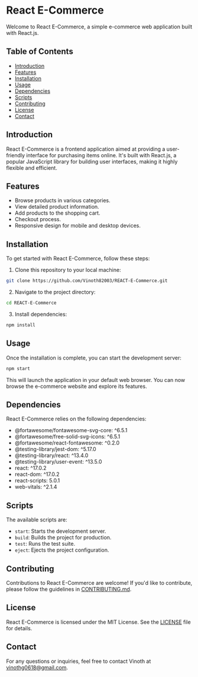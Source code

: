 # React E-Commerce

Welcome to React E-Commerce, a simple e-commerce web application built with React.js.

## Table of Contents

- [Introduction](#introduction)
- [Features](#features)
- [Installation](#installation)
- [Usage](#usage)
- [Dependencies](#dependencies)
- [Scripts](#scripts)
- [Contributing](#contributing)
- [License](#license)
- [Contact](#contact)

## Introduction

React E-Commerce is a frontend application aimed at providing a user-friendly interface for purchasing items online. It's built with React.js, a popular JavaScript library for building user interfaces, making it highly flexible and efficient.

## Features

- Browse products in various categories.
- View detailed product information.
- Add products to the shopping cart.
- Checkout process.
- Responsive design for mobile and desktop devices.

## Installation

To get started with React E-Commerce, follow these steps:

1. Clone this repository to your local machine:

```bash
git clone https://github.com/Vinoth82003/REACT-E-Commerce.git
```

2. Navigate to the project directory:

```bash
cd REACT-E-Commerce
```

3. Install dependencies:

```bash
npm install
```

## Usage

Once the installation is complete, you can start the development server:

```bash
npm start
```

This will launch the application in your default web browser. You can now browse the e-commerce website and explore its features.

## Dependencies

React E-Commerce relies on the following dependencies:

- @fortawesome/fontawesome-svg-core: ^6.5.1
- @fortawesome/free-solid-svg-icons: ^6.5.1
- @fortawesome/react-fontawesome: ^0.2.0
- @testing-library/jest-dom: ^5.17.0
- @testing-library/react: ^13.4.0
- @testing-library/user-event: ^13.5.0
- react: ^17.0.2
- react-dom: ^17.0.2
- react-scripts: 5.0.1
- web-vitals: ^2.1.4

## Scripts

The available scripts are:

- `start`: Starts the development server.
- `build`: Builds the project for production.
- `test`: Runs the test suite.
- `eject`: Ejects the project configuration.

## Contributing

Contributions to React E-Commerce are welcome! If you'd like to contribute, please follow the guidelines in [CONTRIBUTING.md](link-to-CONTRIBUTING.md).

## License

React E-Commerce is licensed under the MIT License. See the [LICENSE](LICENSE) file for details.

## Contact

For any questions or inquiries, feel free to contact Vinoth at vinothg0618@gmail.com.

